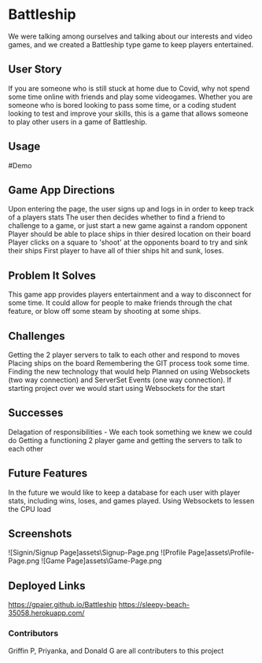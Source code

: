 # Battleship

We were talking among ourselves and talking about our interests and video games, and we created a Battleship type game to keep players entertained.

## User Story
If you are someone who is still stuck at home due to Covid, why not spend some time online with friends and play some videogames. Whether you are someone who is bored looking to pass some time, or a coding student looking to test and improve your skills, this is a game that allows someone to play other users in a game of Battleship.

## Usage
#Demo 

## Game App Directions
Upon entering the page, the user signs up and logs in in order to keep track of a players stats
The user then decides whether to find a friend to challenge to a game, or just start a new game against a random opponent
Player should be able to place ships in thier desired location on their board
Player clicks on a square to 'shoot' at the opponents board to try and sink their ships
First player to have all of thier ships hit and sunk, loses.

## Problem It Solves
This game app provides players entertainment and a way to disconnect for some time. It could allow for people to make friends through the chat feature, or blow off some steam by shooting at some ships.

## Challenges
Getting the 2 player servers to talk to each other and respond to moves
Placing ships on the board
Remembering the GIT process took some time.
Finding the new technology that would help
    Planned on using Websockets (two way connection) and ServerSet Events (one way connection). If starting project over we would start using Websockets for the start

## Successes
Delagation of responsibilities - We each took something we knew we could do
Getting a functioning 2 player game and getting the servers to talk to each other


## Future Features
In the future we would like to keep a database for each user with player stats, including wins, loses, and games played.
Using Websockets to lessen the CPU load

## Screenshots
![Signin/Signup Page]assets\Signup-Page.png
![Profile Page]assets\Profile-Page.png
![Game Page]assets\Game-Page.png

## Deployed Links
https://gpaier.github.io/Battleship
https://sleepy-beach-35058.herokuapp.com/

### Contributors
Griffin P, Priyanka, and Donald G are all contributers to this project
